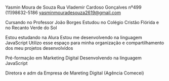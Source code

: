 Yasmin Moura de Souza
Rua Vlademir Cardoso Gonçalves nº499
(11)98632-5186
yasminmouradesouza2619@gmail.com

Cursando no Professor João Borges
Estudou no Colégio Cristão Flórida e no Recanto Verde do Sol

Estou estudando na Alura
Estou me desenvolvendo na linguagem JavaScript
Utilizo esse espaço para minha organização e compartilhamento dos meu projetos desenvolvidos


Pré-formação em Marketing Digital
Desenvolvendo na linguagem JavaScript

Diretora e adm da Empresa de Mareting Digital (Agência Comecei)



